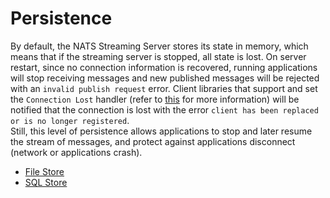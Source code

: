 # Persistence

By default, the NATS Streaming Server stores its state in memory, which means that if the streaming server is stopped, all state is lost. On server restart, since no connection information is recovered, running applications will stop receiving messages and new published messages will be rejected with an `invalid publish request` error. Client libraries that support and set the `Connection Lost` handler \(refer to [this](https://github.com/nats-io/stan.go#connection-status) for more information\) will be notified that the connection is lost with the error `client has been replaced or is no longer registered`.<br>
Still, this level of persistence allows applications to stop and later resume the stream of messages, and protect against applications disconnect \(network or applications crash\).

* [File Store](file_store.md)
* [SQL Store ](sql_store.md)

